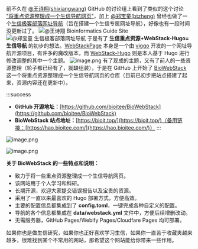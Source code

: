 前不久在 [@王诗翔(shixiangwang)](/shixiangwang) GitHub 的讨论组上看到了类似的这个讨论 ["将重点资源整理成一个生信导航网页"](https://github.com/ShixiangWang/self-study/issues/65)，加上 [@郑宝童(btzheng)](/btzheng) 曾经也做了一个[生信极客部落网址导航](https://zhengbaotong.gitee.io/biogeekgps/)（旨在搭建一个生信专属网址导航），好像也有一段时间没更新过了。
![@王诗翔 Bioinformatics Guide Site](https://cdn.nlark.com/yuque/0/2022/png/126032/1653529838247-f378efa5-31e1-47d0-9afd-599bffc482fd.png#clientId=uf9c1706d-68c8-4&from=paste&height=820&id=ua9ed607b&originHeight=820&originWidth=1293&originalType=binary&ratio=1&rotation=0&showTitle=true&size=428765&status=done&style=none&taskId=u7fbd0adb-64de-4090-bb10-a11d3bc26ef&title=%40%E7%8E%8B%E8%AF%97%E7%BF%94%20Bioinformatics%20Guide%20Site&width=1293 "@王诗翔 Bioinformatics Guide Site")
![@郑宝童 生信极客部落网址导航](https://cdn.nlark.com/yuque/0/2022/png/126032/1653529945324-62b18667-cca9-4277-90e0-f52fea03f9bf.png#clientId=uf9c1706d-68c8-4&from=paste&height=820&id=ubced8ddc&originHeight=820&originWidth=1293&originalType=binary&ratio=1&rotation=0&showTitle=true&size=128999&status=done&style=none&taskId=ua32a0b97-1310-4126-bfa7-1e6c6e9870b&title=%40%E9%83%91%E5%AE%9D%E7%AB%A5%20%E7%94%9F%E4%BF%A1%E6%9E%81%E5%AE%A2%E9%83%A8%E8%90%BD%E7%BD%91%E5%9D%80%E5%AF%BC%E8%88%AA&width=1293 "@郑宝童 生信极客部落网址导航")
于是有了 **生信重点资源+WebStack-Hugo=生信导航** 的初步的想法。[WebStackPage](https://github.com/WebStackPage) 本身是一个由 [viggo](https://www.viggoz.com/) 开发的一个网址导航开源项目，有许多的魔改版本，而 [WebStack-Hugo](https://github.com/shenweiyan/webstack-hugo) 则是本人基于 Hugo 进行修改调整的其中一个主题。
![image.png](https://cdn.nlark.com/yuque/0/2022/png/126032/1666926036064-2ab1fcf4-f685-4a71-ae2e-02f3b78944aa.png#clientId=u5d268128-f9a7-4&from=paste&height=862&id=u9e67b82d&originHeight=862&originWidth=1219&originalType=binary&ratio=1&rotation=0&showTitle=false&size=134400&status=done&style=none&taskId=uefec2256-ce20-48a5-9e59-b7c665069db&title=&width=1219)
有了现成的主题，又有了前人的一些资源整理（轮子都已经有了，就缺组装），于是在 GitHub 上开始了 [BioWebStack](https://github.com/bioitee/BioWebStack) 这一个将重点资源整理成一个生信导航网页的仓库（目前已初步把站点搭建了起来，资源内容还在更新中）。

:::success

- **GitHub 开源地址：**[https://github.com/bioitee/BioWebStack](https://github.com/bioitee/BioWebStack)
- **BioWebStack 站点地址：**[https://bioit.top/](https://bioit.top/)（备用链接：[https://hao.bioitee.com/](https://hao.bioitee.com/)）
  :::

![image.png](https://cdn.nlark.com/yuque/0/2022/png/126032/1666925981245-faaa9ae2-40fa-4185-8beb-75f26a4b9e8d.png#clientId=u5d268128-f9a7-4&from=paste&height=1039&id=u566db78a&originHeight=1039&originWidth=1736&originalType=binary&ratio=1&rotation=0&showTitle=false&size=571121&status=done&style=none&taskId=u2d253176-5544-41ec-a09f-a297f7343e6&title=&width=1736)

![image.png](https://cdn.nlark.com/yuque/0/2022/png/126032/1666925927114-5639f8df-80e5-4a9f-a32e-3767cf5f095c.png#clientId=u5d268128-f9a7-4&from=paste&height=1039&id=u75d44476&originHeight=1039&originWidth=1736&originalType=binary&ratio=1&rotation=0&showTitle=false&size=556964&status=done&style=none&taskId=ud836c23f-9e33-47d8-bbf9-da57647fdf8&title=&width=1736)

**关于 BioWebStack 的一些特点和说明：**

- 致力于将一些重点资源整理成一个生信导航网页。
- 该网站用于个人学习和科研。
- 长期开源，欢迎大家提交错误报告以及宝贵的资源。
- 采用了一直以来最喜欢的 Hugo 部署方式，方便高效。
- 主要的配置信息都集成到了 **config.toml**，一键完成各种自定义的配置。
- 导航的各个信息都集成在 **data/webstack.yml** 文件中，方便后续增删改动。
- 无需服务器，GitHub Pages/Webify Pages/Cloudfare Pages 均可部署。

如果你也是做生信研究，如果你也正好喜欢学习生信，如果你一直苦于收藏夹越来越多，很难找到某个不常用的网站，那希望这个网站能给你带来一些作用。
